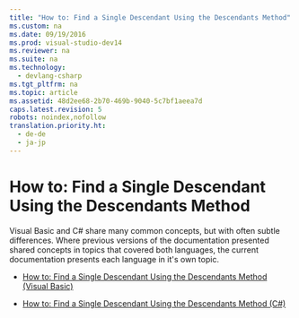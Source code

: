 ```yaml
---
title: "How to: Find a Single Descendant Using the Descendants Method"
ms.custom: na
ms.date: 09/19/2016
ms.prod: visual-studio-dev14
ms.reviewer: na
ms.suite: na
ms.technology: 
  - devlang-csharp
ms.tgt_pltfrm: na
ms.topic: article
ms.assetid: 48d2ee68-2b70-469b-9040-5c7bf1aeea7d
caps.latest.revision: 5
robots: noindex,nofollow
translation.priority.ht: 
  - de-de
  - ja-jp
---
```

# How to: Find a Single Descendant Using the Descendants Method
Visual Basic and C# share many common concepts, but with often subtle differences. Where previous versions of the documentation presented shared concepts in topics that covered both languages, the current documentation presents each language in it's own topic.  
  
-   [How to: Find a Single Descendant Using the Descendants Method (Visual Basic)](../vs140/How-to--Find-a-Single-Descendant-Using-the-Descendants-Method--Visual-Basic-.md)  
  
-   [How to: Find a Single Descendant Using the Descendants Method (C#)](../vs140/How-to--Find-a-Single-Descendant-Using-the-Descendants-Method--C#-.md)